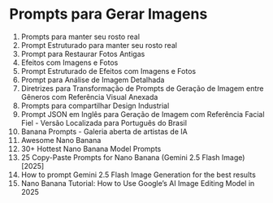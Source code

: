 # Prompts para Gerar Imagens

1. Prompts para manter seu rosto real
2. Prompt Estruturado para manter seu rosto real
3. Prompt para Restaurar Fotos Antigas
4. Efeitos com Imagens e Fotos
5. Prompt Estruturado de Efeitos com Imagens e Fotos
6. Prompt para Análise de Imagem Detalhada
7. Diretrizes para Transformação de Prompts de Geração de Imagem entre Gêneros com Referência Visual Anexada
8. Prompts para compartilhar Design Industrial
9. Prompt JSON em Inglês para Geração de Imagem com Referência Facial Fiel - Versão Localizada para Português do Brasil
10. Banana Prompts - Galeria aberta de artistas de IA
11. Awesome Nano Banana
12. 30+ Hottest Nano Banana Model Prompts
13. 25 Copy-Paste Prompts for Nano Banana (Gemini 2.5 Flash Image) [2025]
14. How to prompt Gemini 2.5 Flash Image Generation for the best results
15. Nano Banana Tutorial: How to Use Google’s AI Image Editing Model in 2025
